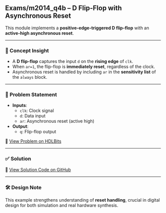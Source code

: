 ## Exams/m2014_q4b – D Flip-Flop with Asynchronous Reset

This module implements a **positive-edge-triggered D flip-flop** with an **active-high asynchronous reset**.

---

### 🧠 Concept Insight  
- A **D flip-flop** captures the input `d` on the **rising edge** of `clk`.
- When `ar=1`, the flip-flop is **immediately reset**, regardless of the clock.
- Asynchronous reset is handled by including `ar` in the **sensitivity list** of the `always` block.

---

### 📘 Problem Statement  
- **Inputs**:  
  - `clk`: Clock signal  
  - `d`: Data input  
  - `ar`: Asynchronous reset (active high)  
- **Output**:  
  - `q`: Flip-flop output

🔗 [View Problem on HDLBits](https://hdlbits.01xz.net/wiki/Exams/m2014_q4b)

---

### ✅ Solution  
📄 [View Solution Code on GitHub](https://github.com/EswarAdithya011/HDLBits/blob/main/Problem%20Sets/3.%20Circuits/Sequential%20logic/3.5%20Latches%20and%20Flip-Flops/3.5.8%20DFF(1)/m2014_q4b.v)

---

### 🛠 Design Note  
This example strengthens understanding of **reset handling**, crucial in digital design for both simulation and real hardware synthesis.
